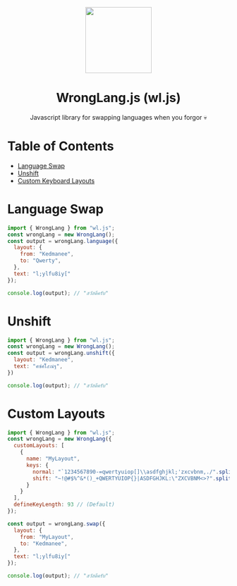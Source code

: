 <p align="center">
  <img src="https://raw.githubusercontent.com/wrong-lang/WrongLang-Solid/main/public/web.png" width="150">
  <h1 align="center">
    WrongLang.js (wl.js)
  </h1>
  <p align="center">
    Javascript library for swapping languages when you forgor 💀
  </p>
</p>

# Table of Contents

- [Language Swap](#language-swap)
- [Unshift](#unshift)
- [Custom Keyboard Layouts](#custom-keyboard-layouts)

# Language Swap

```js
import { WrongLang } from "wl.js";
const wrongLang = new WrongLang();
const output = wrongLang.language({
  layout: {
    from: "Kedmanee",
    to: "Qwerty",
  },
  text: "l;ylfu8iy["
});

console.log(output); // "สวัสดีครับ"
```

# Unshift

```js
import { WrongLang } from "wl.js";
const wrongLang = new WrongLang();
const output = wrongLang.unshift({
  layout: "Kedmanee",
  text: "ศซํศโ๊๕ณํฐ",
})

console.log(output); // "สวัสดีครับ"
```

# Custom Layouts

```js
import { WrongLang } from "wl.js";
const wrongLang = new WrongLang({
  customLayouts: [
    {
      name: "MyLayout",
      keys: {
        normal: "`1234567890-=qwertyuiop[]\\asdfghjkl;'zxcvbnm,./".split(""),
        shift: "~!@#$%^&*()_+QWERTYUIOP{}|ASDFGHJKL:\"ZXCVBNM<>?".split("")
      }
    }
  ],
  defineKeyLength: 93 // (Default)
});

const output = wrongLang.swap({
  layout: {
    from: "MyLayout",
    to: "Kedmanee",
  },
  text: "l;ylfu8iy["
});

console.log(output); // "สวัสดีครับ"
```